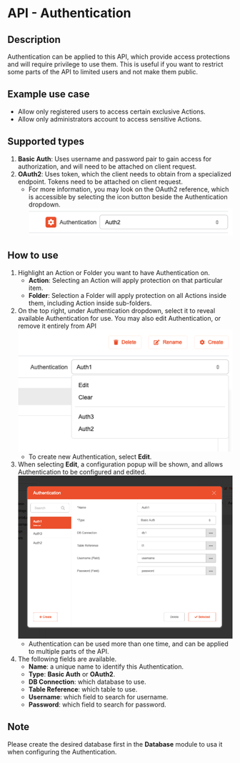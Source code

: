 # API - Authentication

## Description

Authentication can be applied to this API, which provide access protections and will require privilege to use them. This is useful if you want to restrict some parts of the API to limited users and not make them public.

## Example use case

* Allow only registered users to access certain exclusive Actions.
* Allow only administrators account to access sensitive Actions.

## Supported types

1. **Basic Auth**: Uses username and password pair to gain access for authorization, and will need to be attached on client request.
2. **OAuth2**: Uses token, which the client needs to obtain from a specialized endpoint. Tokens need to be attached on client request.
   * For more information, you may look on the OAuth2 reference, which is accessible by selecting the icon button beside the Authentication dropdown.
      ![Authentication OAuth2](Authentication-oauth2.png)

## How to use

1. Highlight an Action or Folder you want to have Authentication on.
   * **Action**: Selecting an Action will apply protection on that particular item.
   * **Folder**: Selection a Folder will apply protection on all Actions inside them, including Action inside sub-folders.
2. On the top right, under Authentication dropdown, select it to reveal available Authentication for use. You may also edit Authentication, or remove it entirely from API
    ![Authentication dropdown in API](Authentication-dropdown.png)
    * To create new Authentication, select **Edit**.
3. When selecting **Edit**, a configuration popup will be shown, and allows Authentication to be configured and edited.
   ![Authentication config popup](Authentication-config-popup.png)
   * Authentication can be used more than one time, and can be applied to multiple parts of the API.
4. The following fields are available.
   * **Name**: a unique name to identify this Authentication.
   * **Type**: **Basic Auth** or **OAuth2**.
   * **DB Connection**: which database to use.
   * **Table Reference**: which table to use.
   * **Username**: which field to search for username.
   * **Password**: which field to search for password.

## Note
Please create the desired database first in the **Database** module to usa it when configuring the Authentication.

